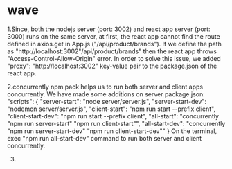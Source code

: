 # wave

1.Since, both the nodejs server (port: 3002) and react app server (port: 3000) runs on the same server, at first, the react app cannot find the route defined in axios.get in App.js ("/api/product/brands"). If we define the path as "http://localhost:3002"/api/product/brands" then the react app throws "Access-Control-Allow-Origin" error. In order to solve this issue, we added "proxy": "http://localhost:3002" key-value pair to the package.json of the react app.

2.concurrently npm pack helps us to run both server and client apps concurrently. We have made some additions on server package.json:
"scripts": {
"server-start": "node server/server.js",
"server-start-dev": "nodemon server/server.js",
"client-start": "npm run start --prefix client",
"client-start-dev": "npm run start --prefix client",
"all-start": "concurrently \"npm run server-start\" \"npm run client-start\"",
"all-start-dev": "concurrently \"npm run server-start-dev\" \"npm run client-start-dev\""
}
On the terminal, exec "npm run all-start-dev" command to run both server and client concurrently.

3.
